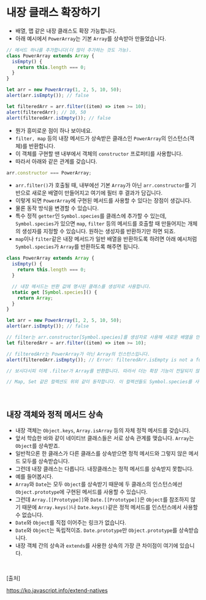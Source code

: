# 내장 클래스 확장하기

- 배열, 맵 같은 내장 클래스도 확장 가능합니다.
- 아래 예시에서 `PowerArray`는 기본 `Array`를 상속받아 만들었습니다.

```js
// 메서드 하나를 추가합니다(더 많이 추가하는 것도 가능).
class PowerArray extends Array {
  isEmpty() {
    return this.length === 0;
  }
}

let arr = new PowerArray(1, 2, 5, 10, 50);
alert(arr.isEmpty()); // false

let filteredArr = arr.filter((item) => item >= 10);
alert(filteredArr); // 10, 50
alert(filteredArr.isEmpty()); // false
```

- 뭔가 흥미로운 점이 하나 보이네요.
- `filter, map` 등의 내장 메서드가 상속받은 클래스인 `PowerArray`의 인스턴스(객체)를 반환합니다.
- 이 객체를 구현할 땐 내부에서 객체의 `constructor` 프로퍼티를 사용합니다.
- 따라서 아래와 같은 관계를 갖습니다.

```js
arr.constructor === PowerArray;
```

- `arr.filter()`가 호출될 때, 내부에선 기본 `Array`가 아닌 `arr.constructor`를 기반으로 새로운 배열이 만들어지고 여기에 필터 후 결과가 담깁니다.
- 이렇게 되면 `PowerArray`에 구현된 메서드를 사용할 수 있다는 장점이 생깁니다.
- 물론 동작 방식을 변경할 수 있습니다.
- 특수 정적 `getter`인 `Symbol.species`를 클래스에 추가할 수 있는데, `Symbol.species`가 있으면 `map`, `filter` 등의 메서드를 호출할 때 만들어지는 개체의 생성자를 지정할 수 있습니다. 원하는 생성자를 반환하기만 하면 되죠.
- `map`이나 `filter`같은 내장 메서드가 일반 배열을 반환하도록 하려면 아래 예시처럼 `Symbol.species`가 `Array`를 반환하도록 해주면 됩니다.

```js
class PowerArray extends Array {
  isEmpty() {
    return this.length === 0;
  }

  // 내장 메서드는 반환 값에 명시된 클래스를 생성자로 사용합니다.
  static get [Symbol.species]() {
    return Array;
  }
}

let arr = new PowerArray(1, 2, 5, 10, 50);
alert(arr.isEmpty()); // false

// filter는 arr.constructor[Symbol.species]를 생성자로 사용해 새로운 배열을 만듭니다.
let filteredArr = arr.filter((item) => item >= 10);

// filteredArr는 PowerArray가 아닌 Array의 인스턴스입니다.
alert(filteredArr.isEmpty()); // Error: filteredArr.isEmpty is not a function

// 보시다시피 이제 .filter가 Array를 반환합니다. 따라서 더는 확장 기능이 전달되지 않습니다.

// Map, Set 같은 컬렉션도 위외 같이 동작합니다. 이 컬렉션들도 Symbol.species를 사용합니다.
```

<br>

## 내장 객체와 정적 메서드 상속

- 내장 객체는 `Object.keys`, `Array.isArray` 등의 자체 정적 메서드를 갖습니다.
- 앞서 학습한 바와 같이 네이티브 클래스들은 서로 상속 관계를 맺습니다. `Array`는 `Object`를 상속받죠.
- 일반적으론 한 클래스가 다른 클래스를 상속받으면 정적 메서드와 그렇지 않은 메서드 모두를 상속받습니다.
- 그런데 내장 클래스는 다릅니다. 내장클래스는 정적 메서드를 상속받지 못합니다.
- 예를 들어봅시다.
- `Array`와 `Date`는 모두 `Object`를 상속받기 때문에 두 클래스의 인스턴스에선 `Object.prototype`에 구현된 메서드를 사용할 수 있습니다.
- 그런데 `Array.[[Prototype]]`와 `Date.[[Prototype]]`은 `Object`를 참조하지 않기 때문에 `Array.keys()`나 `Date.keys()`같은 정적 메서드를 인스턴스에서 사용할 수 없습니다.
- `Date`와 `Object`를 직접 이어주는 링크가 없습니다.
- `Date`와 `Object`는 독립적이죠. `Date.prototype`만 `Object.prototype`를 상속받습니다.
- 내장 객체 간의 상속과 `extends`를 사용한 상속의 가장 큰 차이점이 여기에 있습니다.

<br>

[출처]

https://ko.javascript.info/extend-natives
